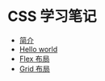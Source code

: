 # CSS 学习笔记

* [简介](/css/introduction.html)
* [Hello world](/css/hello-world.html)
* [Flex 布局](/css/flex.html)
* [Grid 布局](/css/grid.html)